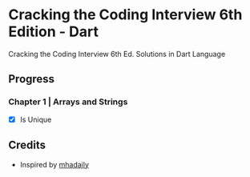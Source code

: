 # Cracking the Coding Interview 6th Edition - Dart
Cracking the Coding Interview 6th Ed. Solutions in Dart Language

## Progress

### Chapter 1 | Arrays and Strings

* [x] Is Unique

## Credits

* Inspired by [mhadaily](https://github.com/mhadaily/CtCI-6th-Edition-Dart)
